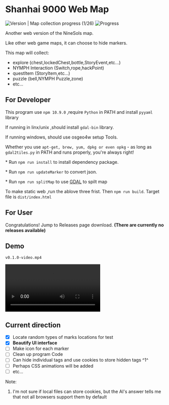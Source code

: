 # Shanhai 9000 Web Map

![Version](https://img.shields.io/badge/version-0.1.0-blue) | Map collection progress (1/26) ![Progress](https://geps.dev/progress/1)

Another web version of the NineSols map.

Like other web game maps, it can choose to hide markers.

This map will collect:

- explore (chest,lockedChest,bottle,StoryEvent,etc...)
- NYMPH Interaction (Switch,rope,hackPoint)
- questItem (StoryItem,etc...)
- puzzle  (bell,NYMPH Puzzle,zone)
- etc...

## For Developer

This program use  `npm 10.9.0` ,require `Python` in PATH and install `pyyaml` library

If running in linx/unix ,should install `gdal-bin` library.

If running windows, should use osgeo4w setup Tools.

Whether you use `apt-get, brew, yum, dpkg or even opkg` - as long as `gdal2tiles.py` in PATH and runs properly, you're always right!

\* Run `npm run install`  to install dependency package.

\* Run `npm run updateMarker` to convert json.

\* Run `npm run splitMap` to use [GDAL](https://gdal.org/en/stable/) to spilt map

To make static web ,run the ablove three frist. Then `npm run build`. Target file is `dist/index.html`

## For User

Congratulations! Jump to Releases page download. **(There are currently no releases available)**

## Demo

`v0.1.0-video.mp4`

<video src="image/v0.1.0-video.mp4" autoplay></video>

## Current direction

- [X] Locate random types of marks locations for test
- [X] **Beautify UI interface**
- [ ] Make icon for each marker
- [ ] Clean up program Code
- [ ] Can hide individual tags and use cookies to store hidden tags ^1^
- [ ] Perhaps CSS animations will be added
- [ ] etc...

Note:

1. I'm not sure if local files can store cookies, but the AI's answer tells me that not all browsers support them by default

